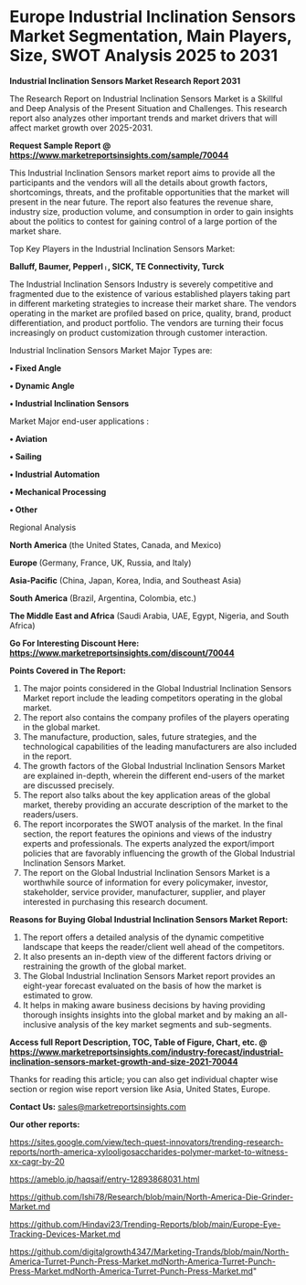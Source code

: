 # Europe Industrial Inclination Sensors Market Segmentation, Main Players, Size, SWOT Analysis 2025 to 2031

<strong>Industrial Inclination Sensors Market Research Report 2031</strong>

The Research Report on Industrial Inclination Sensors Market is a Skillful and Deep Analysis of the Present Situation and Challenges. This research report also analyzes other important trends and market drivers that will affect market growth over 2025-2031.

<strong>Request Sample Report @ <a href=https://www.marketreportsinsights.com/sample/70044>https://www.marketreportsinsights.com/sample/70044</a></strong>

This Industrial Inclination Sensors market report aims to provide all the participants and the vendors will all the details about growth factors, shortcomings, threats, and the profitable opportunities that the market will present in the near future. The report also features the revenue share, industry size, production volume, and consumption in order to gain insights about the politics to contest for gaining control of a large portion of the market share.

Top Key Players in the Industrial Inclination Sensors Market:

<strong>Balluff, Baumer, Pepperlᛧ, SICK, TE Connectivity, Turck</strong>

The Industrial Inclination Sensors Industry is severely competitive and fragmented due to the existence of various established players taking part in different marketing strategies to increase their market share. The vendors operating in the market are profiled based on price, quality, brand, product differentiation, and product portfolio. The vendors are turning their focus increasingly on product customization through customer interaction.

Industrial Inclination Sensors Market Major Types are:

<strong>• Fixed Angle

• Dynamic Angle

• Industrial Inclination Sensors</strong>

Market Major end-user applications :

<strong>• Aviation

• Sailing

• Industrial Automation

• Mechanical Processing

• Other</strong>

Regional Analysis

</u><strong><b>North America</b></strong> (the United States, Canada, and Mexico)

<strong><b>Europe </b></strong>(Germany, France, UK, Russia, and Italy)

<strong><b>Asia-Pacific</b></strong> (China, Japan, Korea, India, and Southeast Asia)

<strong><b>South America</b></strong> (Brazil, Argentina, Colombia, etc.)

<strong><b>The Middle East and Africa</b></strong> (Saudi Arabia, UAE, Egypt, Nigeria, and South Africa)

<strong>Go For Interesting Discount Here: <a href=https://www.marketreportsinsights.com/discount/70044>https://www.marketreportsinsights.com/discount/70044</a></strong>

<strong>Points Covered in The Report:</strong>
<ol>
  <li>The major points considered in the Global Industrial Inclination Sensors Market report include the leading competitors operating in the global market.</li>
  <li>The report also contains the company profiles of the players operating in the global market.</li>
  <li>The manufacture, production, sales, future strategies, and the technological capabilities of the leading manufacturers are also included in the report.</li>
  <li>The growth factors of the Global Industrial Inclination Sensors Market are explained in-depth, wherein the different end-users of the market are discussed precisely.</li>
  <li>The report also talks about the key application areas of the global market, thereby providing an accurate description of the market to the readers/users.</li>
  <li>The report incorporates the SWOT analysis of the market. In the final section, the report features the opinions and views of the industry experts and professionals. The experts analyzed the export/import policies that are favorably influencing the growth of the Global Industrial Inclination Sensors Market.</li>
  <li>The report on the Global Industrial Inclination Sensors Market is a worthwhile source of information for every policymaker, investor, stakeholder, service provider, manufacturer, supplier, and player interested in purchasing this research document.</li>
</ol>
<strong>Reasons for Buying Global Industrial Inclination Sensors Market Report:</strong>

<ol>
  <li>The report offers a detailed analysis of the dynamic competitive landscape that keeps the reader/client well ahead of the competitors.</li>
  <li>It also presents an in-depth view of the different factors driving or restraining the growth of the global market.</li>
  <li>The Global Industrial Inclination Sensors Market report provides an eight-year forecast evaluated on the basis of how the market is estimated to grow.</li>
  <li>It helps in making aware business decisions by having providing thorough insights insights into the global market and by making an all-inclusive analysis of the key market segments and sub-segments.</li>
</ol>
<strong>Access full Report Description, TOC, Table of Figure, Chart, etc. @ <a href=https://www.marketreportsinsights.com/industry-forecast/industrial-inclination-sensors-market-growth-and-size-2021-70044>https://www.marketreportsinsights.com/industry-forecast/industrial-inclination-sensors-market-growth-and-size-2021-70044</a></strong>


Thanks for reading this article; you can also get individual chapter wise section or region wise report version like Asia, United States, Europe.

<strong>Contact Us:</strong>
sales@marketreportsinsights.com

<strong>Our other reports:</strong>

<a href=https://sites.google.com/view/tech-quest-innovators/trending-research-reports/north-america-xylooligosaccharides-polymer-market-to-witness-xx-cagr-by-20>https://sites.google.com/view/tech-quest-innovators/trending-research-reports/north-america-xylooligosaccharides-polymer-market-to-witness-xx-cagr-by-20</a>

<a href=https://ameblo.jp/haqsaif/entry-12893868031.html>https://ameblo.jp/haqsaif/entry-12893868031.html</a>

<a href=https://github.com/Ishi78/Research/blob/main/North-America-Die-Grinder-Market.md>https://github.com/Ishi78/Research/blob/main/North-America-Die-Grinder-Market.md</a>

<a href=https://github.com/Hindavi23/Trending-Reports/blob/main/Europe-Eye-Tracking-Devices-Market.md>https://github.com/Hindavi23/Trending-Reports/blob/main/Europe-Eye-Tracking-Devices-Market.md</a>

<a href=https://github.com/digitalgrowth4347/Marketing-Trands/blob/main/North-America-Turret-Punch-Press-Market.mdNorth-America-Turret-Punch-Press-Market.mdNorth-America-Turret-Punch-Press-Market.md>https://github.com/digitalgrowth4347/Marketing-Trands/blob/main/North-America-Turret-Punch-Press-Market.mdNorth-America-Turret-Punch-Press-Market.mdNorth-America-Turret-Punch-Press-Market.md</a>"
